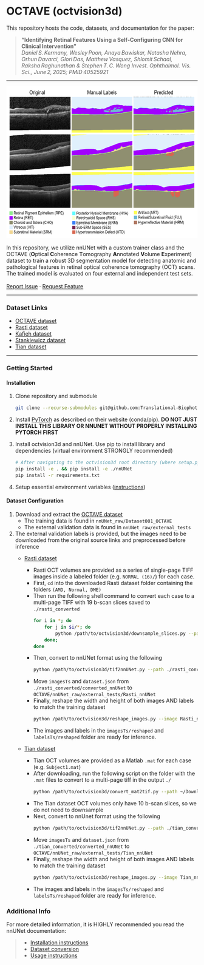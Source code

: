 # OCTAVE (octvision3d)

This repository hosts the code, datasets, and documentation for the paper:

> **“Identifying Retinal Features Using a Self‑Configuring CNN for Clinical Intervention”**  
_Daniel S. Kermany, Wesley Poon, Anaya Bawiskar, Natasha Nehra, Orhun Davarci, Glori Das, Matthew Vasquez, Shlomit Schaal, Raksha Raghunathan & Stephen T. C. Wong
Invest. Ophthalmol. Vis. Sci., June 2, 2025; PMID 40525921_  
---

<img src="./icon.png" width="600" height="400" />

In this repository, we utilize nnUNet with a custom trainer class and the OCTAVE (**O**ptical **C**oherence **T**omography **A**nnotated **V**olume **E**xperiment) dataset to train a robust 3D segmentation model for detecting anatomic and pathological features in retinal optical coherence tomography (OCT) scans. The trained model is evaluated on four external and independent test sets.  
\
[Report Issue](https://github.com/Translational-Biophotonics-Laboratory/octvision3d/issues) · [Request Feature](https://github.com/Translational-Biophotonics-Laboratory/octvision3d/issues)

---

### Dataset Links

- [OCTAVE dataset](https://doi.org/10.5281/zenodo.14580071)
- [Rasti dataset](https://hrabbani.site123.me/available-datasets/dataset-for-oct-classification-50-normal-48-amd-50-dme)
- [Kafieh dataset](https://misp.mui.ac.ir/fa/node/1368)
- [Stankiewicz dataset](https://dsp.put.poznan.pl/cavri_database-191/)
- [Tian dataset](https://doi.org/10.1371/journal.pone.0133908.s002)

---

### Getting Started
#### Installation

1. Clone repository and submodule
    ```sh
    git clone --recurse-submodules git@github.com:Translational-Biophotonics-Laboratory/octvision3d.git
    ```

2. Install [PyTorch](https://pytorch.org/get-started/locally/) as described on their website (conda/pip). **DO NOT JUST INSTALL THIS LIBRARY OR NNUNET WITHOUT PROPERLY INSTALLING PYTORCH FIRST**

3. Install octvision3d and nnUNet. Use pip to install library and dependencies (virtual environment STRONGLY recommended)
    ```sh
    # After navigating to the octvision3d root directory (where setup.py is)
    pip install -e . && pip install -e ./nnUNet
    pip install -r requirements.txt
    ```

4. Setup essential environment variables ([instructions](https://github.com/MIC-DKFZ/nnUNet/blob/master/documentation/set_environment_variables.md))

#### Dataset Configuration

1. Download and extract the [OCTAVE dataset](https://doi.org/10.5281/zenodo.14580071)
   - The training data is found in `nnUNet_raw/Dataset001_OCTAVE`
   - The external validation data is found in `nnUNet_raw/external_tests`
2. The external validation labels is provided, but the images need to be downloaded from the original source links and preprocessed before inference
    - [Rasti dataset](https://hrabbani.site123.me/available-datasets/dataset-for-oct-classification-50-normal-48-amd-50-dme)
        - Rasti OCT volumes are provided as a series of single-page TIFF images inside a labeled folder (e.g. `NORMAL (16)/`) for each case.
        - First, `cd` into the downloaded Rasti dataset folder containing the folders `(AMD, Normal, DME)`
        - Then run the following shell command to convert each case to a multi-page TIFF with 19 b-scan slices saved to `./rasti_converted`
            ```sh
            for i in *; do
                for j in $i/*; do
                    python /path/to/octvision3d/downsample_slices.py --path $j --multifile --ext TIFF --output_dir ./rasti_converted --output_name "$(basename "$j").tif";
                done;
            done
            ```
        - Then, convert to nnUNet format using the following
          ```sh
          python /path/to/octvision3d/tif2nnUNet.py --path ./rasti_converted
          ```
        - Move `imagesTs` and `dataset.json` from `./rasti_converted/converted_nnUNet` to `OCTAVE/nnUNet_raw/external_tests/Rasti_nnUNet`
        - Finally, reshape the width and height of both images AND labels to match the training dataset
          ```sh
          python /path/to/octvision3d/reshape_images.py --image Rasti_nnUNet/imagesTs --label Rasti_nnUNet/labelsTs
          ```
        - The images and labels in the `imagesTs/reshaped` and `labelsTs/reshaped` folder are ready for inference.
          
    - [Tian dataset](https://doi.org/10.1371/journal.pone.0133908.s002)  
        - Tian OCT volumes are provided as a Matlab `.mat` for each case (e.g. `Subject1.mat`)
        - After downloading, run the following script on the folder with the `.mat` files to convert to a multi-page tiff in the output `./`
          ```sh
          python /path/to/octvision3d/convert_mat2tif.py --path ~/Downloads/PLOS_Tian_2015/ --key volumedata --output_dir tian_converted
          ```
        - The Tian dataset OCT volumes only have 10 b-scan slices, so we do not need to downsample
        - Next, convert to nnUnet format using the following
          ```sh
          python /path/to/octvision3d/tif2nnUNet.py --path ./tian_converted
          ```
        - Move `imagesTs` and `dataset.json` from `./tian_converted/converted_nnUNet` to `OCTAVE/nnUNet_raw/external_tests/Tian_nnUNet`
        - Finally, reshape the width and height of both images AND labels to match the training dataset
          ```sh
          python /path/to/octvision3d/reshape_images.py --image Tian_nnUNet/imagesTs --label Tian_nnUNet/labelsTs
          ```
        - The images and labels in the `imagesTs/reshaped` and `labelsTs/reshaped` folder are ready for inference.
      



### Additional Info

For more detailed information, it is HIGHLY recommended you read the nnUNet documentation:
>- [Installation instructions](documentation/installation_instructions.md)
>- [Dataset conversion](documentation/dataset_format.md)
>- [Usage instructions](documentation/how_to_use_nnunet.md)


